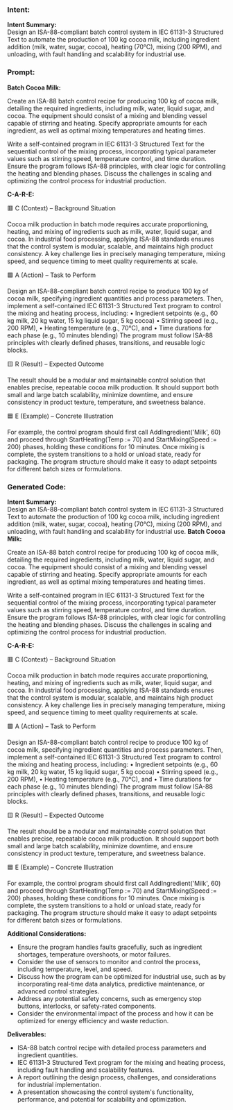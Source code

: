 ### Intent:
**Intent Summary:**  
Design an ISA-88-compliant batch control system in IEC 61131-3 Structured Text to automate the production of 100 kg cocoa milk, including ingredient addition (milk, water, sugar, cocoa), heating (70°C), mixing (200 RPM), and unloading, with fault handling and scalability for industrial use.

### Prompt:
**Batch Cocoa Milk:**

Create an ISA-88 batch control recipe for producing 100 kg of cocoa milk, detailing the required ingredients, including milk, water, liquid sugar, and cocoa. The equipment should consist of a mixing and blending vessel capable of stirring and heating. Specify appropriate amounts for each ingredient, as well as optimal mixing temperatures and heating times.

Write a self-contained program in IEC 61131-3 Structured Text for the sequential control of the mixing process, incorporating typical parameter values such as stirring speed, temperature control, and time duration. Ensure the program follows ISA-88 principles, with clear logic for controlling the heating and blending phases. Discuss the challenges in scaling and optimizing the control process for industrial production.

**C-A-R-E:**

🟥 C (Context) – Background Situation

Cocoa milk production in batch mode requires accurate proportioning, heating, and mixing of ingredients such as milk, water, liquid sugar, and cocoa. In industrial food processing, applying ISA-88 standards ensures that the control system is modular, scalable, and maintains high product consistency. A key challenge lies in precisely managing temperature, mixing speed, and sequence timing to meet quality requirements at scale.

🟩 A (Action) – Task to Perform

Design an ISA-88-compliant batch control recipe to produce 100 kg of cocoa milk, specifying ingredient quantities and process parameters. Then, implement a self-contained IEC 61131-3 Structured Text program to control the mixing and heating process, including:
	•	Ingredient setpoints (e.g., 60 kg milk, 20 kg water, 15 kg liquid sugar, 5 kg cocoa)
	•	Stirring speed (e.g., 200 RPM),
	•	Heating temperature (e.g., 70°C), and
	•	Time durations for each phase (e.g., 10 minutes blending)
The program must follow ISA-88 principles with clearly defined phases, transitions, and reusable logic blocks.

🟨 R (Result) – Expected Outcome

The result should be a modular and maintainable control solution that enables precise, repeatable cocoa milk production. It should support both small and large batch scalability, minimize downtime, and ensure consistency in product texture, temperature, and sweetness balance.

🟦 E (Example) – Concrete Illustration

For example, the control program should first call AddIngredient('Milk', 60) and proceed through StartHeating(Temp := 70) and StartMixing(Speed := 200) phases, holding these conditions for 10 minutes. Once mixing is complete, the system transitions to a hold or unload state, ready for packaging. The program structure should make it easy to adapt setpoints for different batch sizes or formulations.

### Generated Code:
**Intent Summary:**  
Design an ISA-88-compliant batch control system in IEC 61131-3 Structured Text to automate the production of 100 kg cocoa milk, including ingredient addition (milk, water, sugar, cocoa), heating (70°C), mixing (200 RPM), and unloading, with fault handling and scalability for industrial use.
**Batch Cocoa Milk:**

Create an ISA-88 batch control recipe for producing 100 kg of cocoa milk, detailing the required ingredients, including milk, water, liquid sugar, and cocoa. The equipment should consist of a mixing and blending vessel capable of stirring and heating. Specify appropriate amounts for each ingredient, as well as optimal mixing temperatures and heating times.

Write a self-contained program in IEC 61131-3 Structured Text for the sequential control of the mixing process, incorporating typical parameter values such as stirring speed, temperature control, and time duration. Ensure the program follows ISA-88 principles, with clear logic for controlling the heating and blending phases. Discuss the challenges in scaling and optimizing the control process for industrial production.

**C-A-R-E:**

🟥 C (Context) – Background Situation

Cocoa milk production in batch mode requires accurate proportioning, heating, and mixing of ingredients such as milk, water, liquid sugar, and cocoa. In industrial food processing, applying ISA-88 standards ensures that the control system is modular, scalable, and maintains high product consistency. A key challenge lies in precisely managing temperature, mixing speed, and sequence timing to meet quality requirements at scale.

🟩 A (Action) – Task to Perform

Design an ISA-88-compliant batch control recipe to produce 100 kg of cocoa milk, specifying ingredient quantities and process parameters. Then, implement a self-contained IEC 61131-3 Structured Text program to control the mixing and heating process, including:
	•	Ingredient setpoints (e.g., 60 kg milk, 20 kg water, 15 kg liquid sugar, 5 kg cocoa)
	•	Stirring speed (e.g., 200 RPM),
	•	Heating temperature (e.g., 70°C), and
	•	Time durations for each phase (e.g., 10 minutes blending)
The program must follow ISA-88 principles with clearly defined phases, transitions, and reusable logic blocks.

🟨 R (Result) – Expected Outcome

The result should be a modular and maintainable control solution that enables precise, repeatable cocoa milk production. It should support both small and large batch scalability, minimize downtime, and ensure consistency in product texture, temperature, and sweetness balance.

🟦 E (Example) – Concrete Illustration

For example, the control program should first call AddIngredient('Milk', 60) and proceed through StartHeating(Temp := 70) and StartMixing(Speed := 200) phases, holding these conditions for 10 minutes. Once mixing is complete, the system transitions to a hold or unload state, ready for packaging. The program structure should make it easy to adapt setpoints for different batch sizes or formulations. 

**Additional Considerations:**

- Ensure the program handles faults gracefully, such as ingredient shortages, temperature overshoots, or motor failures.
- Consider the use of sensors to monitor and control the process, including temperature, level, and speed.
- Discuss how the program can be optimized for industrial use, such as by incorporating real-time data analytics, predictive maintenance, or advanced control strategies.
- Address any potential safety concerns, such as emergency stop buttons, interlocks, or safety-rated components.
- Consider the environmental impact of the process and how it can be optimized for energy efficiency and waste reduction.

**Deliverables:**

- ISA-88 batch control recipe with detailed process parameters and ingredient quantities.
- IEC 61131-3 Structured Text program for the mixing and heating process, including fault handling and scalability features.
- A report outlining the design process, challenges, and considerations for industrial implementation.
- A presentation showcasing the control system's functionality, performance, and potential for scalability and optimization.
